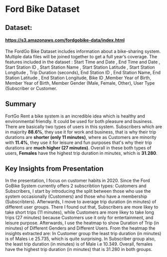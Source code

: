 # Ford Bike Dataset

## Dataset: 
#### https://s3.amazonaws.com/fordgobike-data/index.html
The FordGo Bike Dataset includes information about a bike-sharing system. Multiple data files will be joined together to get a full year’s coverage. The features included in the dataset : Start Time and Date , End Time and Date , Start Station ID , Start Station Name , Start Station Latitude , Start Station Longitude , Trip Duration (seconds), End Station ID , End Station Name, End Station Latitude , End Station Longitude, Bike ID ,Member Year of Birth, Member Year of Birth, Member Gender (Male, Female, Other), User Type (Subscriber or Customer.

## Summary
FortGo Rent a bike system is an incredible idea which is healthy and environmental friendly. It could be used for both pleasure and business. There are basically two types of users in this system. Subscribers which are in majority **88.6%**, they use it for work and business, that is why their trip durations are **shorter (only 11 minutes)**, where as Customers are minority with **11.4%**, they use it for leisure and fun purposes that's why their trip durations are **much higher (27 minutes)**. Overall in these both types of users, **Females** have the highest trip duration in minutes, which is **31.280**.

## Key Insights from Presentation
In the presentation, I focus on customer habits in 2020. Since the Ford GoBike System currently offers 2 subscribtion types: Customers and Subscribers, I start by introducing the split between those who use the system occasionally (Customers) and those who have a membership (Subscribters). Afterwards, I move to average trip duration (in minutes) of different user groups. There I found out that, Subscribers are more likey to take short trips (11 minutes), while Customers are more likey to take long trips (27 minutes) because Customers use it only for entertainment, and leisure purpose. Afterwards, I use the heatmap to show Duration of Trip (in minutes) of Different Genders and Different Users. From the heatmap the insights extracted are: In Customer group the least trip duration (in minutes) is of Males i.e 25.735, which is quite surprising. In Subscriber group also, the least trip duration (in minutes) is of Male i.e 10.349. Overall, females have the highest trip duration (in minutes) that is 31.280 in both groups.
